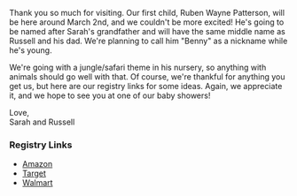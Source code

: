Thank you so much for visiting. Our first child, Ruben Wayne Patterson, will be here around March 2nd, and we couldn't be more excited! He's going to be named after Sarah's grandfather and will have the same middle name as Russell and his dad. We're planning to call him "Benny" as a nickname while he's young.

We're going with a jungle/safari theme in his nursery, so anything with animals should go well with that. Of course, we're thankful for anything you get us, but here are our registry links for some ideas. Again, we appreciate it, and we hope to see you at one of our baby showers! 

Love,\
Sarah and Russell

### Registry Links

* [Amazon](https://www.amazon.com/baby-reg/russell-patterson-sarah-patterson-march-2022/1JUK1QYY9L99G)
* [Target](https://www.target.com/gift-registry/gift-giver?registryId=69f4aa30-18fc-11ec-b100-fb8b51f5c806&type=BABY)
* [Walmart](https://www.walmart.com/registry/BR/e38586e4-1329-45ee-ade8-558bc6068d3f)
